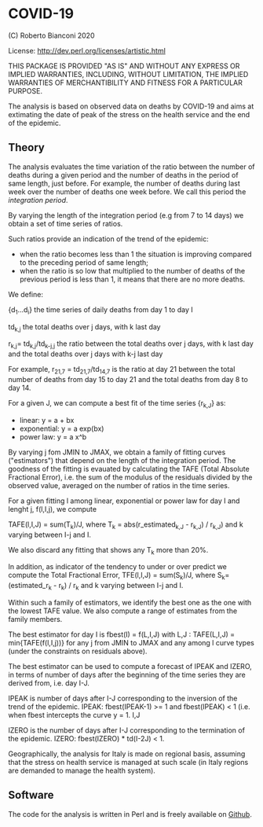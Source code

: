 # COVID-19

(C) Roberto Bianconi 2020 

License: http://dev.perl.org/licenses/artistic.html

THIS PACKAGE IS PROVIDED "AS IS" AND WITHOUT ANY EXPRESS OR IMPLIED WARRANTIES, INCLUDING, WITHOUT LIMITATION, THE IMPLIED
WARRANTIES OF MERCHANTIBILITY AND FITNESS FOR A PARTICULAR PURPOSE.

The analysis is based on observed data on deaths by COVID-19 and aims at extimating the date of peak of the stress on the health service and the end of the epidemic.

## Theory

The analysis evaluates the time variation of the ratio between the number of deaths during a given period and the number of deaths in the period of same length, just before. For example, the number of deaths during last week over the number of deaths one week before. We call this period the <i>integration period</i>.

By varying the length of the integration period (e.g from 7 to 14 days) we obtain a set of time series of ratios.

Such ratios provide an indication of the trend of the epidemic:

- when the ratio becomes  less than 1 the situation is improving compared to the preceding period of same length;
- when the ratio is so low that multiplied to the number of deaths of the previous period is less than 1, it means that there are no more deaths.

We define:

{d<sub>1</sub>...d<sub>i</sub>} the time series of daily deaths from day 1 to day I

td<sub>k,j</sub> the total deaths over j days, with k last day

r<sub>k,j</sub>= td<sub>k,j</sub>/td<sub>k-j,j</sub> the ratio between the total deaths over j days, with k last day and the total deaths over j days with k-j last day

For example, r<sub>21,7</sub> = td<sub>21,7</sub>/td<sub>14,7</sub> is the ratio at day 21 between the total number of deaths from day 15 to day 21 and the total deaths from day 8 to day 14.

For a given J, we can compute a best fit of the time series {r<sub>k,J</sub>} as:

- linear: y = a + bx
- exponential: y = a exp(bx)
- power law: y = a x^b

By varying j fom JMIN to JMAX, we obtain a family of fitting curves ("estimators") that depend on the length of the integration period. The goodness of the fitting is evauated by calculating the TAFE (Total Absolute Fractional Error), i.e. the sum of the modulus of the residuals divided by the observed value, averaged on the number of ratios in the time series.

For a given fitting l among linear, exponential or power law for day I and lenght j, f(l,I,j), we compute

TAFE(l,I,J) = sum(T<sub>k</sub>)/J, where T<sub>k</sub> = abs(r_estimated<sub>k,J</sub> - r<sub>k,J</sub>) / r<sub>k,J</sub>) and k varying between I-j and I.

We also discard any fitting that shows any T<sub>k</sub> more than 20%.

In addition, as indicator of the tendency to under or over predict we compute the Total Fractional Error, TFE(l,I,J) = sum(S<sub>k</sub>)/J, where S<sub>k</sub>=(estimated_r<sub>k</sub> - r<sub>k</sub>) / r<sub>k</sub> and k varying between I-j and I.

Within such a family of estimators, we identify the best one as the one with the lowest TAFE value. We also compute a range of estimates from the family members.

The best estimator for day I is fbest(I) = f(L,I,J) with L,J : TAFE(L,I,J) = min{TAFE(f(l,I,j))} for any j from JMIN to JMAX and any among l curve types (under the constraints on residuals above).

The best estimator can be used to compute a forecast of IPEAK and IZERO, in terms of number of days after the beginning of the time series they are derived from, i.e. day I-J.

IPEAK is number of days after I-J corresponding to the inversion of the trend of the epidemic. IPEAK: fbest(IPEAK-1) >= 1 and fbest(IPEAK) < 1 (i.e. when fbest intercepts the curve y = 1.
I,J

IZERO is the number of days after I-J corresponding to the termination of the epidemic. IZERO: fbest(IZERO) * td(I-2J) < 1. 

Geographically, the analysis for Italy is made on regional basis, assuming that the stress on health service is managed at such scale (in Italy regions are demanded to manage the health system).

## Software

The code for the analysis is written in Perl and is freely available on [Github](https://github.com/robianc/COVID-19).
